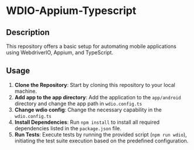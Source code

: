 # WDIO-Appium-Typescript 
  
## Description

This repository offers a basic setup for automating mobile applications using WebdriverIO, Appium, and TypeScript.

## Usage

1.  **Clone the Repository**: Start by cloning this repository to your local machine.
2.  **Add app to the app directory**: Add the application to the `app/android` directory and change the app path in `wdio.config.ts`
3.  **Change wdio config**: Change the necessary capability in the `wdio.config.ts`
4.  **Install Dependencies**: Run `npm install` to install all required dependencies listed in the `package.json` file.
5.  **Run Tests**: Execute tests by running the provided script (`npm run wdio`), initiating the test suite execution based on the predefined configuration.

